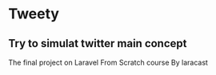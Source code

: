 # Tweety
## Try to simulat twitter main concept
The final project on Laravel From Scratch course By laracast 

